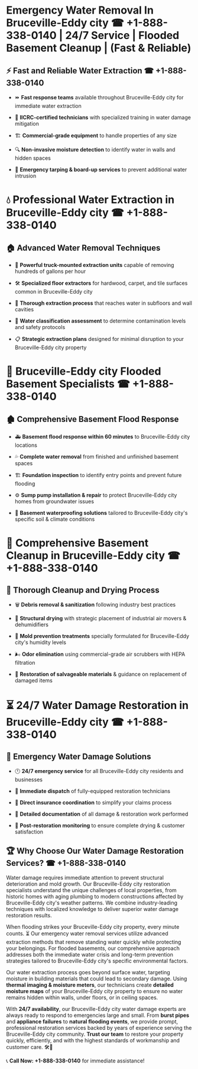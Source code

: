 # Emergency Water Removal In Bruceville-Eddy city ☎ +1-888-338-0140 | 24/7 Service | Flooded Basement Cleanup | (Fast & Reliable)  

## ⚡ Fast and Reliable Water Extraction ☎ +1-888-338-0140  
- ⏩ **Fast response teams** available throughout Bruceville-Eddy city for immediate water extraction  
- 🏅 **IICRC-certified technicians** with specialized training in water damage mitigation  
- 🏗️ **Commercial-grade equipment** to handle properties of any size  
- 🔍 **Non-invasive moisture detection** to identify water in walls and hidden spaces  
- 🛑 **Emergency tarping & board-up services** to prevent additional water intrusion  

# 💧 Professional Water Extraction in Bruceville-Eddy city ☎ +1-888-338-0140  

## 🏠 Advanced Water Removal Techniques  
- 🚛 **Powerful truck-mounted extraction units** capable of removing hundreds of gallons per hour  
- 🛠️ **Specialized floor extractors** for hardwood, carpet, and tile surfaces common in Bruceville-Eddy city  
- 📏 **Thorough extraction process** that reaches water in subfloors and wall cavities  
- 🧪 **Water classification assessment** to determine contamination levels and safety protocols  
- 📋 **Strategic extraction plans** designed for minimal disruption to your Bruceville-Eddy city property  

# 🌊 Bruceville-Eddy city Flooded Basement Specialists ☎ +1-888-338-0140  

## 🏚️ Comprehensive Basement Flood Response  
- 🚑 **Basement flood response within 60 minutes** to Bruceville-Eddy city locations  
- 💦 **Complete water removal** from finished and unfinished basement spaces  
- 🏗️ **Foundation inspection** to identify entry points and prevent future flooding  
- ⚙️ **Sump pump installation & repair** to protect Bruceville-Eddy city homes from groundwater issues  
- 🌱 **Basement waterproofing solutions** tailored to Bruceville-Eddy city's specific soil & climate conditions  

# 🧹 Comprehensive Basement Cleanup in Bruceville-Eddy city ☎ +1-888-338-0140  

## 🔄 Thorough Cleanup and Drying Process  
- 🗑️ **Debris removal & sanitization** following industry best practices  
- 💨 **Structural drying** with strategic placement of industrial air movers & dehumidifiers  
- 🦠 **Mold prevention treatments** specially formulated for Bruceville-Eddy city's humidity levels  
- 🌬️ **Odor elimination** using commercial-grade air scrubbers with HEPA filtration  
- 🔧 **Restoration of salvageable materials** & guidance on replacement of damaged items  

# ⏳ 24/7 Water Damage Restoration in Bruceville-Eddy city ☎ +1-888-338-0140  

## 🚀 Emergency Water Damage Solutions  
- 🕛 **24/7 emergency service** for all Bruceville-Eddy city residents and businesses  
- 🚒 **Immediate dispatch** of fully-equipped restoration technicians  
- 🏦 **Direct insurance coordination** to simplify your claims process  
- 📜 **Detailed documentation** of all damage & restoration work performed  
- 🔎 **Post-restoration monitoring** to ensure complete drying & customer satisfaction  

## 🏆 Why Choose Our Water Damage Restoration Services? ☎ +1-888-338-0140  
Water damage requires immediate attention to prevent structural deterioration and mold growth. Our Bruceville-Eddy city restoration specialists understand the unique challenges of local properties, from historic homes with aging plumbing to modern constructions affected by Bruceville-Eddy city's weather patterns. We combine industry-leading techniques with localized knowledge to deliver superior water damage restoration results.  

When flooding strikes your Bruceville-Eddy city property, every minute counts. ⏳ Our emergency water removal services utilize advanced extraction methods that remove standing water quickly while protecting your belongings. For flooded basements, our comprehensive approach addresses both the immediate water crisis and long-term prevention strategies tailored to Bruceville-Eddy city's specific environmental factors.  

Our water extraction process goes beyond surface water, targeting moisture in building materials that could lead to secondary damage. Using **thermal imaging & moisture meters**, our technicians create **detailed moisture maps** of your Bruceville-Eddy city property to ensure no water remains hidden within walls, under floors, or in ceiling spaces.  

With **24/7 availability**, our Bruceville-Eddy city water damage experts are always ready to respond to emergencies large and small. From **burst pipes** and **appliance failures** to **natural flooding events**, we provide prompt, professional restoration services backed by years of experience serving the Bruceville-Eddy city community. **Trust our team** to restore your property quickly, efficiently, and with the highest standards of workmanship and customer care. 🛠️💪  

📞 **Call Now: +1-888-338-0140** for immediate assistance!
